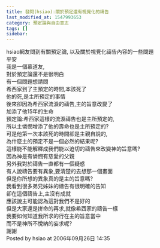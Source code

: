 ```yaml
---
title: 發問(hsiao):關於預定還有視覺化的禱告
last_modified_at: 1547993653
category: 預定論與自由意志
tags: []
sidebar: 
---
```


<p>hsiao網友問到有關預定論, 以及關於視覺化禱告內容的一些問題<br/><!--more-->平安<br/>我是一個慕道友,<br/>對於預定論還不是很明白<br/>有一個問題想請問<br/>希西家到了主預定的時間,本該死了<br/>他的死,是主所預定的事情<br/>後來卻因為希西家流淚的禱告,主的旨意改變了<br/>加添了他15年的生命<br/>預定論:希西家這樣的流淚禱告也是主所預定的,<br/>所以主憐憫增添了他的壽命也是主所預定的?<br/>可是他第一次本該死的時間卻是主親自說的,<br/>為什麼主的預定不是一個必然的結果呢?<br/>這樣能不能解釋成我們能以迫切的禱告來改變神的旨意嗎?<br/>因為神是有憐憫有慈愛的父親<br/>另外我對於禱告一直都有一個疑惑<br/>有人說禱告要有異象,要清楚的去想那一個畫面<br/>但是你所想的異象真的是主的旨意嗎?<br/>我看到很多弟兄姊妹的禱告有很明確的告知<br/>卻在這個禱告上,主沒有成就<br/>應該說主可能認為這對我們不是好的<br/>但是大家還是拼命的再求,就像希西家的禱告一樣<br/>我要如何知道我所求的行在主的旨意當中<br/>而不是神所不悅納的妄求呢?<br/>謝謝<br/>Posted by hsiao at 2006年09月26日 14:35 <br/></p><p> </p><br/><br/>